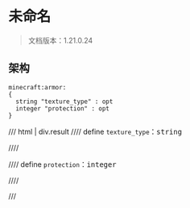 # 未命名

> 文档版本：1.21.0.24



## 架构

```mcschema
minecraft:armor:
{
  string "texture_type" : opt
  integer "protection" : opt
}

```

/// html | div.result
//// define
`texture_type`：<samp>string</samp>


////


//// define
`protection`：<samp>integer</samp>


////


///

